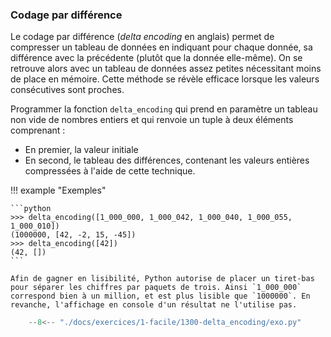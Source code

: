 

### Codage par différence 


Le codage par différence (_delta encoding_ en anglais) permet de compresser un tableau de données en indiquant pour chaque donnée, sa différence avec la précédente (plutôt que la donnée elle-même). On se retrouve alors avec un tableau de données assez petites nécessitant moins de place en mémoire. Cette méthode se révèle efficace lorsque les valeurs consécutives sont proches. 

Programmer la fonction `delta_encoding` qui prend en paramètre un tableau non vide de nombres entiers et qui renvoie un tuple à deux éléments comprenant :

- En premier, la valeur initiale
- En second, le tableau des différences, contenant les valeurs entières compressées à l'aide de cette technique.

!!! example "Exemples"

    ```python
    >>> delta_encoding([1_000_000, 1_000_042, 1_000_040, 1_000_055, 1_000_010])
    (1000000, [42, -2, 15, -45])
    >>> delta_encoding([42])
    (42, [])
    ```

    Afin de gagner en lisibilité, Python autorise de placer un tiret-bas pour séparer les chiffres par paquets de trois. Ainsi `1_000_000` correspond bien à un million, et est plus lisible que `1000000`. En revanche, l'affichage en console d'un résultat ne l'utilise pas.


```python
    --8<-- "./docs/exercices/1-facile/1300-delta_encoding/exo.py"
```

